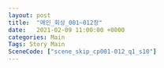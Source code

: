 ```yaml
---
layout: post
title:  "메인_회상_001~012장"
date:   2021-02-09 11:00:00 +0000
categories: Main
Tags: Story Main
SceneCode: ["scene_skip_cp001-012_q1_s10"]
---
```

